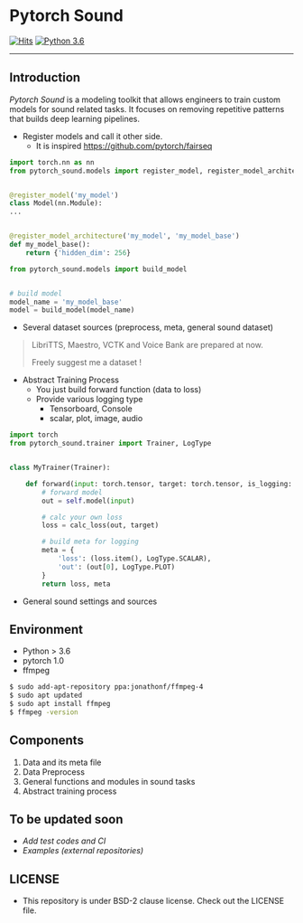 # Pytorch Sound

[![Hits](https://hits.seeyoufarm.com/api/count/incr/badge.svg?url=https%3A%2F%2Fgithub.com%2FAppleholic%2Fpytorch_sound)](https://hits.seeyoufarm.com)
[![Python 3.6](https://img.shields.io/badge/python-3.6-blue.svg)](https://www.python.org/downloads/release/python-360/)

---


## Introduction

 *Pytorch Sound* is a modeling toolkit that allows engineers to train custom models for sound related tasks.
 It focuses on removing repetitive patterns that builds deep learning pipelines.


- Register models and call it other side.
  - It is inspired https://github.com/pytorch/fairseq

```python
import torch.nn as nn
from pytorch_sound.models import register_model, register_model_architecture


@register_model('my_model')
class Model(nn.Module):
...


@register_model_architecture('my_model', 'my_model_base')
def my_model_base():
    return {'hidden_dim': 256}
```

```python
from pytorch_sound.models import build_model


# build model
model_name = 'my_model_base'
model = build_model(model_name)
```


- Several dataset sources (preprocess, meta, general sound dataset)

> LibriTTS, Maestro, VCTK and Voice Bank are prepared at now.
>
> Freely suggest me a dataset !


- Abstract Training Process
  - You just build forward function (data to loss)
  - Provide various logging type
    - Tensorboard, Console
    - scalar, plot, image, audio

```python
import torch
from pytorch_sound.trainer import Trainer, LogType


class MyTrainer(Trainer):

    def forward(input: torch.tensor, target: torch.tensor, is_logging: bool):
        # forward model
        out = self.model(input)

        # calc your own loss
        loss = calc_loss(out, target)

        # build meta for logging
        meta = {
            'loss': (loss.item(), LogType.SCALAR),
            'out': (out[0], LogType.PLOT)
        }
        return loss, meta
```


- General sound settings and sources


## Environment

- Python > 3.6
- pytorch 1.0
- ffmpeg

```bash
$ sudo add-apt-repository ppa:jonathonf/ffmpeg-4
$ sudo apt updated
$ sudo apt install ffmpeg
$ ffmpeg -version
```

## Components

1. Data and its meta file
2. Data Preprocess
3. General functions and modules in sound tasks
4. Abstract training process


## To be updated soon

- *Add test codes and CI*
- *Examples (external repositories)*


## LICENSE

- This repository is under BSD-2 clause license. Check out the LICENSE file.